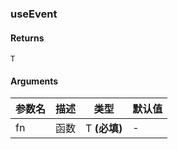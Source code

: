 ### useEvent

#### Returns

`T`

#### Arguments

| 参数名 | 描述 | 类型         | 默认值 |
| ------ | ---- | ------------ | ------ |
| fn     | 函数 | T **(必填)** | -      |
